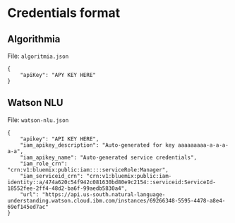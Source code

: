 # Credentials format

## Algorithmia

File: `algoritmia.json`
```
{
    "apiKey": "APY KEY HERE"
}
```

## Watson NLU

File: `watson-nlu.json`
```
{
    "apikey": "API KEY HERE",
    "iam_apikey_description": "Auto-generated for key aaaaaaaaa-a-a-a-a-a",
    "iam_apikey_name": "Auto-generated service credentials",
    "iam_role_crn": "crn:v1:bluemix:public:iam::::serviceRole:Manager",
    "iam_serviceid_crn": "crn:v1:bluemix:public:iam-identity::a/474a620c54f942c081630bd80e9c2154::serviceid:ServiceId-18552fee-2ff4-48d2-ba6f-99aedb5830a4",
    "url": "https://api.us-south.natural-language-understanding.watson.cloud.ibm.com/instances/69266348-5595-4478-a8e4-69ef145ed7ac"
}
```